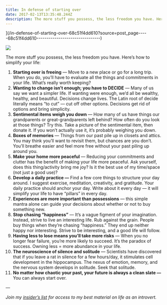 ```yaml
---
title: In defense of starting over
date: 2017-02-13T13:35:48.244Z
description: The more stuff you possess, the less freedom you have. Here’s how to simplify your life -
---
```




](/in-defense-of-starting-over-68c51f4dd610?source=post_page-----68c51f4dd610--------------------------------)

![](https://miro.medium.com/max/600/4/0*BwU2Qm04Criw5ymR.)

The more stuff you possess, the less freedom you have. Here’s how to simplify your life:

1.  **Starting over is freeing** — Move to a new place or go for a long trip. When you do, you’ll have to evaluate all the things and commitments in your life. What’s really worth keeping?
2.  **Wanting to change isn’t enough; you have to DECIDE** — Many of us say we want a simpler life. If wanting were enough, we’d all be wealthy, healthy, and beautiful. Decisions change lives. The Latin root of decide literally means “to cut” — cut off other options. Decisions get rid of options and bring simplicity.
3.  **Sentimental items weigh you down** — How many of us have things our grandparents or great-grandparents left behind? How often do you look at those things? Try this. Take a picture of the sentimental item, then donate it. If you won’t actually use it, it’s probably weighing you down.
4.  **Boxes of memories** — Things from our past pile up in closets and attics. You may think you’ll want to revisit them, but chances are you don’t. You’ll breathe easier and feel more free without your past piling up around you.
5.  **Make your home more peaceful** — Reducing your commitments and clutter has the benefit of making your life more peaceful. Ask yourself, does this thing/activity bring me joy? Is it the best use of my time/space (not just a good use)?
6.  **Develop a daily practice —** Find a few core things to structure your day around. I suggest exercise, meditation, creativity, and gratitude. Your daily practice should anchor your day. Write about it every day — it will simplify your life to have “pillars” in every day.
7.  **Experiences are more important than possessions** — this simple mantra alone can guide your decisions about whether or not to buy something new.
8.  **Stop chasing “happiness”** — It’s a vague figment of your imagination. Instead, strive to live an interesting life. Rub against the grain. People buy things when they’re chasing “happiness.” They end up neither happy nor interesting. Strive to be interesting, and a good life will follow.
9.  **Having less to lose means you’ll take more risks** — When you no longer fear failure, you’re more likely to succeed. It’s the paradox of success. Owning less = more abundance in your life.
10.  **The neuroscience of silence and solitude** — Scientists have discovered that if you leave a rat in silence for a few hours/day, it stimulates cell development in the hippocampus. The nexus of emotion, memory, and the nervous system develops in solitude. Seek that solitude.
11.  **No matter how chaotic your past, your future is always a clean slate —** You can always start over.

—

_Join my_ [_insider’s list_](http://eepurl.com/bSaBIf) _for access to my best material on life as an introvert._